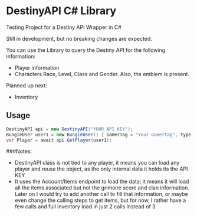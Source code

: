 # DestinyAPI C# Library
Testing Project for a Destiny API Wrapper in C#

Still in development, but no breaking changes are expected. 

You can use the Library to query the Destiny API for the following information:

+ Player information 
+ Characters Race, Level, Class and Gender. Also, the emblem is present. 

Planned up next:
+ Inventory

## Usage
 
```c#
DestinyAPI api = new DestinyAPI("YOUR API KEY");
BungieUser user1 = new BungieUser() { GamerTag = "Your Gamertag", type = MembershipType.Xbox };
var Player = await api.GetPlayer(user1):
```
###Notes:
+ DestinyAPI class is not tied to any player, it means you can load any player and reuse the object, as the only internal data it holds its the API KEY
+ It uses the Account/Items endpoint to load the data; it means it will load all the items associated but not the grimoire score and clan information. Later on I would try to add another call to fill that information, or maybe even change the calling steps to get items, but for now, I rather have a few calls and full inventory load in just 2 calls instead of 3
